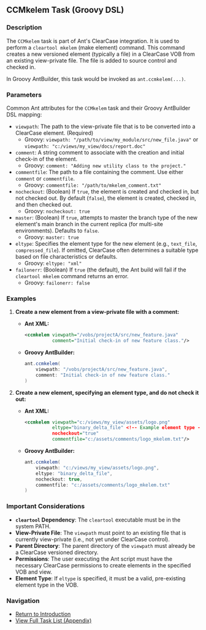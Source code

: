 ## CCMkelem Task (Groovy DSL)

### Description

The `CCMkelem` task is part of Ant's ClearCase integration. It is used to perform a `cleartool mkelem` (make element) command. This command creates a new versioned element (typically a file) in a ClearCase VOB from an existing view-private file. The file is added to source control and checked in.

In Groovy AntBuilder, this task would be invoked as `ant.ccmkelem(...)`.

### Parameters

Common Ant attributes for the `CCMkelem` task and their Groovy AntBuilder DSL mapping:

*   `viewpath`: The path to the view-private file that is to be converted into a ClearCase element. (Required)
    *   Groovy: `viewpath: "/path/to/view/my_module/src/new_file.java"` or `viewpath: "c:/views/my_view/docs/report.doc"`
*   `comment`: A string comment to associate with the creation and initial check-in of the element.
    *   Groovy: `comment: "Adding new utility class to the project."`
*   `commentfile`: The path to a file containing the comment. Use either `comment` or `commentfile`.
    *   Groovy: `commentfile: "/path/to/mkelem_comment.txt"`
*   `nocheckout`: (Boolean) If `true`, the element is created and checked in, but not checked out. By default (`false`), the element is created, checked in, and then checked out.
    *   Groovy: `nocheckout: true`
*   `master`: (Boolean) If `true`, attempts to master the branch type of the new element's main branch in the current replica (for multi-site environments). Defaults to `false`.
    *   Groovy: `master: true`
*   `eltype`: Specifies the element type for the new element (e.g., `text_file`, `compressed_file`). If omitted, ClearCase often determines a suitable type based on file characteristics or defaults.
    *   Groovy: `eltype: "xml"`
*   `failonerr`: (Boolean) If `true` (the default), the Ant build will fail if the `cleartool mkelem` command returns an error.
    *   Groovy: `failonerr: false`

### Examples

1.  **Create a new element from a view-private file with a comment:**

    *   **Ant XML:**
        ```xml
        <ccmkelem viewpath="/vobs/projectA/src/new_feature.java"
                  comment="Initial check-in of new feature class."/>
        ```
    *   **Groovy AntBuilder:**
        ```groovy
        ant.ccmkelem(
            viewpath: "/vobs/projectA/src/new_feature.java",
            comment: "Initial check-in of new feature class."
        )
        ```

2.  **Create a new element, specifying an element type, and do not check it out:**

    *   **Ant XML:**
        ```xml
        <ccmkelem viewpath="c:/views/my_view/assets/logo.png"
                  eltype="binary_delta_file" <!-- Example element type -->
                  nocheckout="true"
                  commentfile="c:/assets/comments/logo_mkelem.txt"/>
        ```
    *   **Groovy AntBuilder:**
        ```groovy
        ant.ccmkelem(
            viewpath: "c:/views/my_view/assets/logo.png",
            eltype: "binary_delta_file",
            nocheckout: true,
            commentfile: "c:/assets/comments/logo_mkelem.txt"
        )
        ```

### Important Considerations

*   **`cleartool` Dependency**: The `cleartool` executable must be in the system PATH.
*   **View-Private File**: The `viewpath` must point to an existing file that is currently view-private (i.e., not yet under ClearCase control).
*   **Parent Directory**: The parent directory of the `viewpath` must already be a ClearCase versioned directory.
*   **Permissions**: The user executing the Ant script must have the necessary ClearCase permissions to create elements in the specified VOB and view.
*   **Element Type**: If `eltype` is specified, it must be a valid, pre-existing element type in the VOB.

### Navigation

*   [Return to Introduction](00-Introduction_Groovy_Ant_Manual.md)
*   [View Full Task List (Appendix)](Appendix_A_Ant_XML_to_Groovy_Mapping.md)
